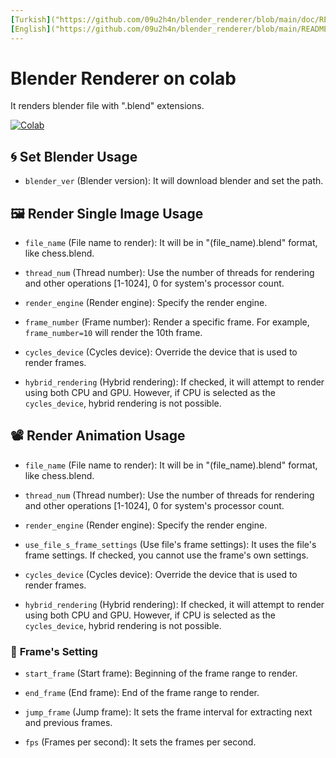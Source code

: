 ```yaml
---
[Turkish]("https://github.com/09u2h4n/blender_renderer/blob/main/doc/README_TR.md")
[English]("https://github.com/09u2h4n/blender_renderer/blob/main/README.md")
---
```


# **Blender Renderer on colab**
It renders blender file with ".blend" extensions.

[![Colab](https://img.shields.io/badge/Colab-F9AB00?style=for-the-badge&logo=googlecolab&color=525252)](https://colab.research.google.com/github/09u2h4n/blender_renderer/blob/main/blender_renderer_v01.ipynb)

## 🌀 **Set Blender Usage**

- `blender_ver` (Blender version): It will download blender and set the path.

## 🖼️ **Render Single Image Usage**

- `file_name` (File name to render): It will be in "(file_name).blend" format, like chess.blend.

- `thread_num` (Thread number): Use the number of threads for rendering and other operations [1-1024], 0 for system's processor count.

- `render_engine` (Render engine): Specify the render engine.

- `frame_number` (Frame number): Render a specific frame. For example, `frame_number=10` will render the 10th frame.

- `cycles_device` (Cycles device): Override the device that is used to render frames.

- `hybrid_rendering` (Hybrid rendering): If checked, it will attempt to render using both CPU and GPU. However, if CPU is selected as the `cycles_device`, hybrid rendering is not possible.

## 📽️ **Render Animation Usage**

- `file_name` (File name to render): It will be in "(file_name).blend" format, like chess.blend.

- `thread_num` (Thread number): Use the number of threads for rendering and other operations [1-1024], 0 for system's processor count.

- `render_engine` (Render engine): Specify the render engine.

- `use_file_s_frame_settings` (Use file's frame settings): It uses the file's frame settings. If checked, you cannot use the frame's own settings.

- `cycles_device` (Cycles device): Override the device that is used to render frames.

- `hybrid_rendering` (Hybrid rendering): If checked, it will attempt to render using both CPU and GPU. However, if CPU is selected as the `cycles_device`, hybrid rendering is not possible.

### 📅 **Frame's Setting**

- `start_frame` (Start frame): Beginning of the frame range to render.

- `end_frame` (End frame): End of the frame range to render.

- `jump_frame` (Jump frame): It sets the frame interval for extracting next and previous frames.

- `fps` (Frames per second): It sets the frames per second.
